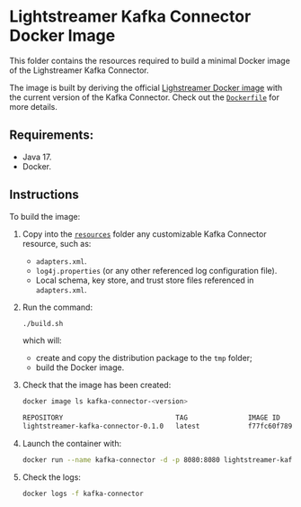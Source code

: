 # Lightstreamer Kafka Connector Docker Image

This folder contains the resources required to build a minimal Docker image of the Lighstreamer Kafka Connector.

The image is built by deriving the official [Lighstreamer Docker image](https://hub.docker.com/_/lightstreamer) with the current version of the Kafka Connector. Check out the [`Dockerfile`](./Dockerfile) for more details.

## Requirements:

- Java 17.
- Docker.

## Instructions

To build the image:

1. Copy into the [`resources`](resources/) folder any customizable Kafka Connector resource, such as:
   - `adapters.xml`.
   - `log4j.properties` (or any other referenced log configuration file).
   - Local schema, key store, and trust store files referenced in `adapters.xml`.

2. Run the command:

   ```sh
   ./build.sh
   ```

   which will:
   
   - create and copy the distribution package to the `tmp` folder;
   - build the Docker image.

3. Check that the image has been created:

   ```sh
   docker image ls kafka-connector-<version>

   REPOSITORY                            TAG               IMAGE ID       CREATED          SIZE
   lightstreamer-kafka-connector-0.1.0   latest            f77fc60f7892   13 minutes ago   602MB
   ```

4. Launch the container with:

   ```sh
   docker run --name kafka-connector -d -p 8080:8080 lightstreamer-kafka-connector-<version>
   ```
 
5. Check the logs:
 
   ```sh
   docker logs -f kafka-connector
   ```
